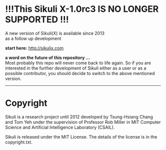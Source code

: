 !!!This Sikuli X-1.0rc3 IS NO LONGER SUPPORTED !!!
==================================================

A new version of Sikuli(X) is available since 2013 <br>as a follow up development

**start here:** http://sikulix.com

**a word on the future of this repository ...**<br />
Most probably this repo will never come back to life again. So if you are interested in the further development of Sikuli either as a user or as a possible contributor, you should decide to switch to the above mentioned version.

--- 

Copyright
=========

Sikuli is a research project until 2012 developed by Tsung-Hsiang Chang and Tom Yeh
under the supervision of Professor Rob Miller in MIT Computer Science and
Artificial Intelligence Laboratory (CSAIL).

Sikuli is released under the MIT License. The details of the license
is in the copyright.txt.
